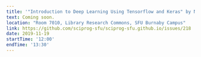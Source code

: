 ```yaml
---
title: '"Introduction to Deep Learning Using Tensorflow and Keras" by Nafiseh Sedaghat'
text: Coming soon.
location: "Room 7010, Library Research Commons, SFU Burnaby Campus"
link: https://github.com/sciprog-sfu/sciprog-sfu.github.io/issues/218
date: 2019-11-19
startTime: '12:00'
endTime: '13:30'
---
```

